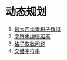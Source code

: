 # 动态规划
1. [最大连续乘积子数组](https://github.com/rainbowda/learning-algorithm/tree/master/src/main/java/com/learningAlgorithm/dynamicProgramming/maxProductSubString)
2. [字符串编辑距离](https://github.com/rainbowda/learning-algorithm/tree/master/src/main/java/com/learningAlgorithm/dynamicProgramming/editDistance)
3. [格子取数问题](https://github.com/rainbowda/learning-algorithm/tree/master/src/main/java/com/learningAlgorithm/dynamicProgramming/getNumber)
4. [交替字符串](https://github.com/rainbowda/learning-algorithm/tree/master/src/main/java/com/learningAlgorithm/dynamicProgramming/isInterLeave)

